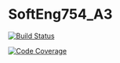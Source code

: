 # SoftEng754_A3

[![Build Status](https://travis-ci.com/SzeMTan/SoftEng754_A3.svg?branch=master)](https://travis-ci.com/SzeMTan/SoftEng754_A3)

[![Code Coverage](https://img.shields.io/codecov/c/github/pvorb/property-providers/develop.svg)](https://codecov.io/github/SzeMTan/SoftEng754_A3?branch=master)